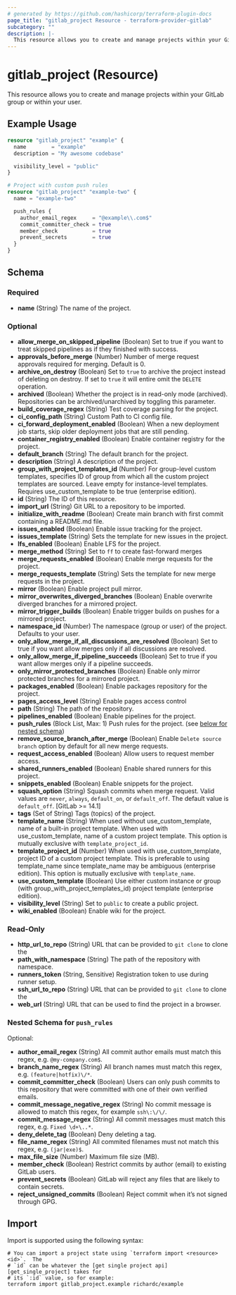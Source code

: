 ```yaml
---
# generated by https://github.com/hashicorp/terraform-plugin-docs
page_title: "gitlab_project Resource - terraform-provider-gitlab"
subcategory: ""
description: |-
  This resource allows you to create and manage projects within your GitLab group or within your user.
---
```


# gitlab_project (Resource)

This resource allows you to create and manage projects within your GitLab group or within your user.

## Example Usage

```terraform
resource "gitlab_project" "example" {
  name        = "example"
  description = "My awesome codebase"

  visibility_level = "public"
}

# Project with custom push rules
resource "gitlab_project" "example-two" {
  name = "example-two"

  push_rules {
    author_email_regex     = "@example\\.com$"
    commit_committer_check = true
    member_check           = true
    prevent_secrets        = true
  }
}
```

<!-- schema generated by tfplugindocs -->
## Schema

### Required

- **name** (String) The name of the project.

### Optional

- **allow_merge_on_skipped_pipeline** (Boolean) Set to true if you want to treat skipped pipelines as if they finished with success.
- **approvals_before_merge** (Number) Number of merge request approvals required for merging. Default is 0.
- **archive_on_destroy** (Boolean) Set to `true` to archive the project instead of deleting on destroy. If set to `true` it will entire omit the `DELETE` operation.
- **archived** (Boolean) Whether the project is in read-only mode (archived). Repositories can be archived/unarchived by toggling this parameter.
- **build_coverage_regex** (String) Test coverage parsing for the project.
- **ci_config_path** (String) Custom Path to CI config file.
- **ci_forward_deployment_enabled** (Boolean) When a new deployment job starts, skip older deployment jobs that are still pending.
- **container_registry_enabled** (Boolean) Enable container registry for the project.
- **default_branch** (String) The default branch for the project.
- **description** (String) A description of the project.
- **group_with_project_templates_id** (Number) For group-level custom templates, specifies ID of group from which all the custom project templates are sourced. Leave empty for instance-level templates. Requires use_custom_template to be true (enterprise edition).
- **id** (String) The ID of this resource.
- **import_url** (String) Git URL to a repository to be imported.
- **initialize_with_readme** (Boolean) Create main branch with first commit containing a README.md file.
- **issues_enabled** (Boolean) Enable issue tracking for the project.
- **issues_template** (String) Sets the template for new issues in the project.
- **lfs_enabled** (Boolean) Enable LFS for the project.
- **merge_method** (String) Set to `ff` to create fast-forward merges
- **merge_requests_enabled** (Boolean) Enable merge requests for the project.
- **merge_requests_template** (String) Sets the template for new merge requests in the project.
- **mirror** (Boolean) Enable project pull mirror.
- **mirror_overwrites_diverged_branches** (Boolean) Enable overwrite diverged branches for a mirrored project.
- **mirror_trigger_builds** (Boolean) Enable trigger builds on pushes for a mirrored project.
- **namespace_id** (Number) The namespace (group or user) of the project. Defaults to your user.
- **only_allow_merge_if_all_discussions_are_resolved** (Boolean) Set to true if you want allow merges only if all discussions are resolved.
- **only_allow_merge_if_pipeline_succeeds** (Boolean) Set to true if you want allow merges only if a pipeline succeeds.
- **only_mirror_protected_branches** (Boolean) Enable only mirror protected branches for a mirrored project.
- **packages_enabled** (Boolean) Enable packages repository for the project.
- **pages_access_level** (String) Enable pages access control
- **path** (String) The path of the repository.
- **pipelines_enabled** (Boolean) Enable pipelines for the project.
- **push_rules** (Block List, Max: 1) Push rules for the project. (see [below for nested schema](#nestedblock--push_rules))
- **remove_source_branch_after_merge** (Boolean) Enable `Delete source branch` option by default for all new merge requests.
- **request_access_enabled** (Boolean) Allow users to request member access.
- **shared_runners_enabled** (Boolean) Enable shared runners for this project.
- **snippets_enabled** (Boolean) Enable snippets for the project.
- **squash_option** (String) Squash commits when merge request. Valid values are `never`, `always`, `default_on`, or `default_off`. The default value is `default_off`. [GitLab >= 14.1]
- **tags** (Set of String) Tags (topics) of the project.
- **template_name** (String) When used without use_custom_template, name of a built-in project template. When used with use_custom_template, name of a custom project template. This option is mutually exclusive with `template_project_id`.
- **template_project_id** (Number) When used with use_custom_template, project ID of a custom project template. This is preferable to using template_name since template_name may be ambiguous (enterprise edition). This option is mutually exclusive with `template_name`.
- **use_custom_template** (Boolean) Use either custom instance or group (with group_with_project_templates_id) project template (enterprise edition).
- **visibility_level** (String) Set to `public` to create a public project.
- **wiki_enabled** (Boolean) Enable wiki for the project.

### Read-Only

- **http_url_to_repo** (String) URL that can be provided to `git clone` to clone the
- **path_with_namespace** (String) The path of the repository with namespace.
- **runners_token** (String, Sensitive) Registration token to use during runner setup.
- **ssh_url_to_repo** (String) URL that can be provided to `git clone` to clone the
- **web_url** (String) URL that can be used to find the project in a browser.

<a id="nestedblock--push_rules"></a>
### Nested Schema for `push_rules`

Optional:

- **author_email_regex** (String) All commit author emails must match this regex, e.g. `@my-company.com$`.
- **branch_name_regex** (String) All branch names must match this regex, e.g. `(feature|hotfix)\/*`.
- **commit_committer_check** (Boolean) Users can only push commits to this repository that were committed with one of their own verified emails.
- **commit_message_negative_regex** (String) No commit message is allowed to match this regex, for example `ssh\:\/\/`.
- **commit_message_regex** (String) All commit messages must match this regex, e.g. `Fixed \d+\..*`.
- **deny_delete_tag** (Boolean) Deny deleting a tag.
- **file_name_regex** (String) All commited filenames must not match this regex, e.g. `(jar|exe)$`.
- **max_file_size** (Number) Maximum file size (MB).
- **member_check** (Boolean) Restrict commits by author (email) to existing GitLab users.
- **prevent_secrets** (Boolean) GitLab will reject any files that are likely to contain secrets.
- **reject_unsigned_commits** (Boolean) Reject commit when it’s not signed through GPG.

## Import

Import is supported using the following syntax:

```shell
# You can import a project state using `terraform import <resource> <id>`.  The
# `id` can be whatever the [get single project api][get_single_project] takes for
# its `:id` value, so for example:
terraform import gitlab_project.example richardc/example
```
